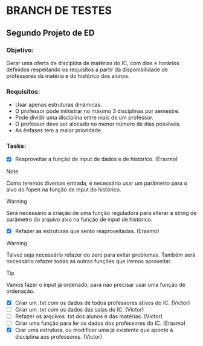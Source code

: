 # BRANCH DE TESTES

## Segundo Projeto de ED

### Objetivo:
Gerar uma oferta de disciplina de matérias do IC, com dias e horários definidos respeitando os requisitos a partir da disponibilidade de professores da matéria e do histórico dos alunos.

### Requisitos:

- Usar apenas estruturas dinâmicas.
- O professor pode ministrar no máximo 3 disciplinas por semestre.
- Pode dividir uma disciplina entre mais de um professor.
- O professor deve ser alocado no menor número de dias possíveis.
- As ênfases tem a maior prioridade.

### Tasks:

- [x] Reaproveitar a função de input de dados e de histórico. (Erasmo)
> [!NOTE]
> Como teremos diversas entrada, é necessário usar um parâmetro para o alvo do fopen na função de input do histórico.

> [!WARNING]
> Será necessário a criação de uma função reguladora para alterar a string de parâmetro do arquivo alvo na função de input de histórico.

- [x] Refazer as estruturas que serão reaproveitadas. (Erasmo)
> [!WARNING]
> Talvez seja necessário refazer do zero para evitar problemas. Também será necessário refazer todas as outras funções que iremos aproveitar.

> [!TIP]
> Vamos fazer o input já ordenado, para não precisar usar uma função de ordenação.

- [x] Criar um .txt com os dados de todos professores ativos do IC. (Victor)
- [ ] Criar um .txt com os dados das salas do IC. (Victor)
- [ ] Refazer os arquivos .txt dos alunos e das matérias. (Victor)
- [ ] Criar uma função para ler os dados dos professores do IC. (Erasmo)
- [x] Crar uma estrutura, ou modificar uma já existente que aponte à disciplina aos professores. (Victor)

